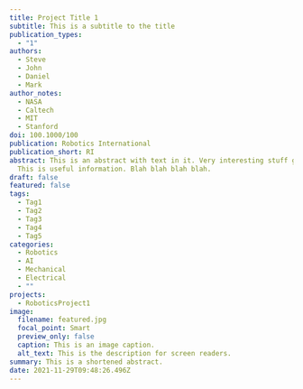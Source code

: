 ```yaml
---
title: Project Title 1
subtitle: This is a subtitle to the title
publication_types:
  - "1"
authors:
  - Steve
  - John
  - Daniel
  - Mark
author_notes:
  - NASA
  - Caltech
  - MIT
  - Stanford
doi: 100.1000/100
publication: Robotics International
publication_short: RI
abstract: This is an abstract with text in it. Very interesting stuff goes here.
  This is useful information. Blah blah blah blah.
draft: false
featured: false
tags:
  - Tag1
  - Tag2
  - Tag3
  - Tag4
  - Tag5
categories:
  - Robotics
  - AI
  - Mechanical
  - Electrical
  - ""
projects:
  - RoboticsProject1
image:
  filename: featured.jpg
  focal_point: Smart
  preview_only: false
  caption: This is an image caption.
  alt_text: This is the description for screen readers.
summary: This is a shortened abstract.
date: 2021-11-29T09:48:26.496Z
---
```

